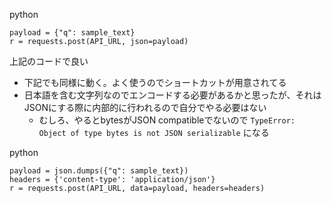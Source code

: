 
python

```
payload = {"q": sample_text}
r = requests.post(API_URL, json=payload)
```

上記のコードで良い
- 下記でも同様に動く。よく使うのでショートカットが用意されてる
- 日本語を含む文字列なのでエンコードする必要があるかと思ったが、それはJSONにする際に内部的に行われるので自分でやる必要はない
    - むしろ、やるとbytesがJSON compatibleでないので `TypeError: Object of type bytes is not JSON serializable` になる

python

```
payload = json.dumps({"q": sample_text})
headers = {'content-type': 'application/json'}
r = requests.post(API_URL, data=payload, headers=headers)
```

